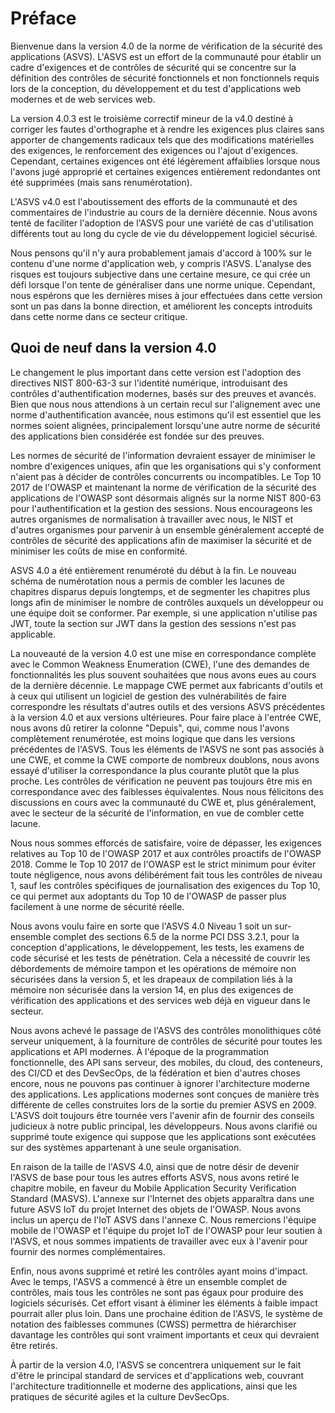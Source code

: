 # Préface

Bienvenue dans la version 4.0 de la norme de vérification de la sécurité des applications (ASVS). L'ASVS est un effort de la communauté pour établir un cadre d'exigences et de contrôles de sécurité qui se concentre sur la définition des contrôles de sécurité fonctionnels et non fonctionnels requis lors de la conception, du développement et du test d'applications web modernes et de web services web.

La version 4.0.3 est le troisième correctif mineur de la v4.0 destiné à corriger les fautes d'orthographe et à rendre les exigences plus claires sans apporter de changements radicaux tels que des modifications matérielles des exigences, le renforcement des exigences ou l'ajout d'exigences. Cependant, certaines exigences ont été légèrement affaiblies lorsque nous l'avons jugé approprié et certaines exigences entièrement redondantes ont été supprimées (mais sans renumérotation).

L'ASVS v4.0 est l'aboutissement des efforts de la communauté et des commentaires de l'industrie au cours de la dernière décennie. Nous avons tenté de faciliter l'adoption de l'ASVS pour une variété de cas d'utilisation différents tout au long du cycle de vie du développement logiciel sécurisé.

Nous pensons qu'il n'y aura probablement jamais d'accord à 100% sur le contenu d'une norme d'application web, y compris l'ASVS. L'analyse des risques est toujours subjective dans une certaine mesure, ce qui crée un défi lorsque l'on tente de généraliser dans une norme unique. Cependant, nous espérons que les dernières mises à jour effectuées dans cette version sont un pas dans la bonne direction, et améliorent les concepts introduits dans cette norme dans ce secteur critique.


## Quoi de neuf dans la version 4.0

Le changement le plus important dans cette version est l'adoption des directives NIST 800-63-3 sur l'identité numérique, introduisant des contrôles d'authentification modernes, basés sur des preuves et avancés. Bien que nous nous attendions à un certain recul sur l'alignement avec une norme d'authentification avancée, nous estimons qu'il est essentiel que les normes soient alignées, principalement lorsqu'une autre norme de sécurité des applications bien considérée est fondée sur des preuves.

Les normes de sécurité de l'information devraient essayer de minimiser le nombre d'exigences uniques, afin que les organisations qui s'y conforment n'aient pas à décider de contrôles concurrents ou incompatibles. Le Top 10 2017 de l'OWASP et maintenant la norme de vérification de la sécurité des applications de l'OWASP sont désormais alignés sur la norme NIST 800-63 pour l'authentification et la gestion des sessions. Nous encourageons les autres organismes de normalisation à travailler avec nous, le NIST et d'autres organismes pour parvenir à un ensemble généralement accepté de contrôles de sécurité des applications afin de maximiser la sécurité et de minimiser les coûts de mise en conformité.

ASVS 4.0 a été entièrement renuméroté du début à la fin. Le nouveau schéma de numérotation nous a permis de combler les lacunes de chapitres disparus depuis longtemps, et de segmenter les chapitres plus longs afin de minimiser le nombre de contrôles auxquels un développeur ou une équipe doit se conformer. Par exemple, si une application n'utilise pas JWT, toute la section sur JWT dans la gestion des sessions n'est pas applicable.

La nouveauté de la version 4.0 est une mise en correspondance complète avec le Common Weakness Enumeration (CWE), l'une des demandes de fonctionnalités les plus souvent souhaitées que nous avons eues au cours de la dernière décennie. Le mappage CWE permet aux fabricants d'outils et à ceux qui utilisent un logiciel de gestion des vulnérabilités de faire correspondre les résultats d'autres outils et des versions ASVS précédentes à la version 4.0 et aux versions ultérieures. Pour faire place à l'entrée CWE, nous avons dû retirer la colonne "Depuis", qui, comme nous l'avons complètement renumérotée, est moins logique que dans les versions précédentes de l'ASVS. Tous les éléments de l'ASVS ne sont pas associés à une CWE, et comme la CWE comporte de nombreux doublons, nous avons essayé d'utiliser la correspondance la plus courante plutôt que la plus proche. Les contrôles de vérification ne peuvent pas toujours être mis en correspondance avec des faiblesses équivalentes. Nous nous félicitons des discussions en cours avec la communauté du CWE et, plus généralement, avec le secteur de la sécurité de l'information, en vue de combler cette lacune.

Nous nous sommes efforcés de satisfaire, voire de dépasser, les exigences relatives au Top 10 de l'OWASP 2017 et aux contrôles proactifs de l'OWASP 2018. Comme le Top 10 2017 de l'OWASP est le strict minimum pour éviter toute négligence, nous avons délibérément fait tous les contrôles de niveau 1, sauf les contrôles spécifiques de journalisation des exigences du Top 10, ce qui permet aux adoptants du Top 10 de l'OWASP de passer plus facilement à une norme de sécurité réelle.

Nous avons voulu faire en sorte que l'ASVS 4.0 Niveau 1 soit un sur-ensemble complet des sections 6.5 de la norme PCI DSS 3.2.1, pour la conception d'applications, le développement, les tests, les examens de code sécurisé et les tests de pénétration. Cela a nécessité de couvrir les débordements de mémoire tampon et les opérations de mémoire non sécurisées dans la version 5, et les drapeaux de compilation liés à la mémoire non sécurisée dans la version 14, en plus des exigences de vérification des applications et des services web déjà en vigueur dans le secteur.

Nous avons achevé le passage de l'ASVS des contrôles monolithiques côté serveur uniquement, à la fourniture de contrôles de sécurité pour toutes les applications et API modernes. À l'époque de la programmation fonctionnelle, des API sans serveur, des mobiles, du cloud, des conteneurs, des CI/CD et des DevSecOps, de la fédération et bien d'autres choses encore, nous ne pouvons pas continuer à ignorer l'architecture moderne des applications. Les applications modernes sont conçues de manière très différente de celles construites lors de la sortie du premier ASVS en 2009. L'ASVS doit toujours être tournée vers l'avenir afin de fournir des conseils judicieux à notre public principal, les développeurs. Nous avons clarifié ou supprimé toute exigence qui suppose que les applications sont exécutées sur des systèmes appartenant à une seule organisation.

En raison de la taille de l'ASVS 4.0, ainsi que de notre désir de devenir l'ASVS de base pour tous les autres efforts ASVS, nous avons retiré le chapitre mobile, en faveur du Mobile Application Security Verification Standard (MASVS). L'annexe sur l'Internet des objets apparaîtra dans une future ASVS IoT du projet Internet des objets de l'OWASP. Nous avons inclus un aperçu de l'IoT ASVS dans l'annexe C. Nous remercions l'équipe mobile de l'OWASP et l'équipe du projet IoT de l'OWASP pour leur soutien à l'ASVS, et nous sommes impatients de travailler avec eux à l'avenir pour fournir des normes complémentaires.

Enfin, nous avons supprimé et retiré les contrôles ayant moins d'impact. Avec le temps, l'ASVS a commencé à être un ensemble complet de contrôles, mais tous les contrôles ne sont pas égaux pour produire des logiciels sécurisés. Cet effort visant à éliminer les éléments à faible impact pourrait aller plus loin. Dans une prochaine édition de l'ASVS, le système de notation des faiblesses communes (CWSS) permettra de hiérarchiser davantage les contrôles qui sont vraiment importants et ceux qui devraient être retirés.

À partir de la version 4.0, l'ASVS se concentrera uniquement sur le fait d'être le principal standard de services et d'applications web, couvrant l'architecture traditionnelle et moderne des applications, ainsi que les pratiques de sécurité agiles et la culture DevSecOps.

